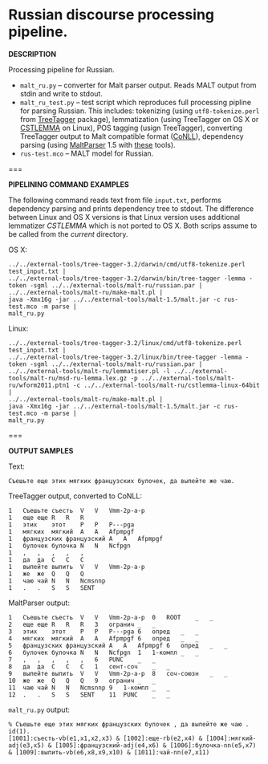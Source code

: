 Russian discourse processing pipeline.
===

**DESCRIPTION**

Processing pipeline for Russian.

* `malt_ru.py` – converter for Malt parser output. Reads MALT output from stdin and write to stdout.
* `malt_ru_test.py` – test script which reproduces full processing pipline for parsing Russian. This includes: tokenizing (using `utf8-tokenize.perl` from [TreeTagger](http://www.ims.uni-stuttgart.de/projekte/corplex/TreeTagger/) package), lemmatization (using TreeTagger on OS X or [CSTLEMMA](http://cst.dk/online/lemmatiser/uk/) on Linux), POS tagging (usign TreeTagger), converting TreeTagger output to Malt compatible format ([CoNLL](http://nextens.uvt.nl/depparse-wiki/DataFormat)), dependency parsing (using [MaltParser](http://www.maltparser.org/) 1.5 with [these](http://corpus.leeds.ac.uk/mocky/) tools).
* `rus-test.mco` – MALT model for Russian.

===


**PIPELINING COMMAND EXAMPLES**

The following command reads text from file `input.txt`, performs dependency parsing and prints dependency tree to stdout. The difference between Linux and OS X versions is that Linux version uses additional lemmatizer *CSTLEMMA* which is not ported to OS X. Both scrips assume to be called from the *current* directory.

OS X:

```
../../external-tools/tree-tagger-3.2/darwin/cmd/utf8-tokenize.perl test_input.txt |
../../external-tools/tree-tagger-3.2/darwin/bin/tree-tagger -lemma -token -sgml ../../external-tools/malt-ru/russian.par |
../../external-tools/malt-ru/make-malt.pl |
java -Xmx16g -jar ../../external-tools/malt-1.5/malt.jar -c rus-test.mco -m parse |
malt_ru.py
```

Linux:

```
../../external-tools/tree-tagger-3.2/linux/cmd/utf8-tokenize.perl test_input.txt |
../../external-tools/tree-tagger-3.2/linux/bin/tree-tagger -lemma -token -sgml ../../external-tools/malt-ru/russian.par |
../../external-tools/malt-ru/lemmatiser.pl -l ../../external-tools/malt-ru/msd-ru-lemma.lex.gz -p ../../external-tools/malt-ru/wform2011.ptn1 -c ../../external-tools/malt-ru/cstlemma-linux-64bit |
../../external-tools/malt-ru/make-malt.pl |
java -Xmx16g -jar ../../external-tools/malt-1.5/malt.jar -c rus-test.mco -m parse |
malt_ru.py
```

===

**OUTPUT SAMPLES**

Text:

```
Съешьте еще этих мягких французских булочек, да выпейте же чаю.
```

TreeTagger output, converted to CoNLL:

```
1	Съешьте	съесть	V	V	Vmm-2p-a-p
1	еще	еще	R	R	R
1	этих	этот	P	P	P---pga
1	мягких	мягкий	A	A	Afpmpgf
1	французских	французский	A	A	Afpmpgf
1	булочек	булочка	N	N	Ncfpgn
1	,	,	,	,	,
1	да	да	C	C	C
1	выпейте	выпить	V	V	Vmm-2p-a-p
1	же	же	Q	Q	Q
1	чаю	чай	N	N	Ncmsnnp
1	.	.	S	S	SENT
```


MaltParser output:

```
1	Съешьте	съесть	V	V	Vmm-2p-a-p	0	ROOT	_	_
2	еще	еще	R	R	R	3	огранич	_	_
3	этих	этот	P	P	P---pga	6	опред	_	_
4	мягких	мягкий	A	A	Afpmpgf	6	опред	_	_
5	французских	французский	A	A	Afpmpgf	6	опред	_	_
6	булочек	булочка	N	N	Ncfpgn	1	1-компл	_	_
7	,	,	,	,	,	6	PUNC	_	_
8	да	да	C	C	C	1	сент-соч	_	_
9	выпейте	выпить	V	V	Vmm-2p-a-p	8	соч-союзн	_	_
10	же	же	Q	Q	Q	9	огранич	_	_
11	чаю	чай	N	N	Ncmsnnp	9	1-компл	_	_
12	.	.	S	S	SENT	11	PUNC	_	_
```

`malt_ru.py` output:

```
% Съешьте еще этих мягких французских булочек , да выпейте же чаю .
id(1).
[1001]:съесть-vb(e1,x1,x2,x3) & [1002]:еще-rb(e2,x4) & [1004]:мягкий-adj(e3,x5) & [1005]:французский-adj(e4,x6) & [1006]:булочка-nn(e5,x7) & [1009]:выпить-vb(e6,x8,x9,x10) & [1011]:чай-nn(e7,x11)
```